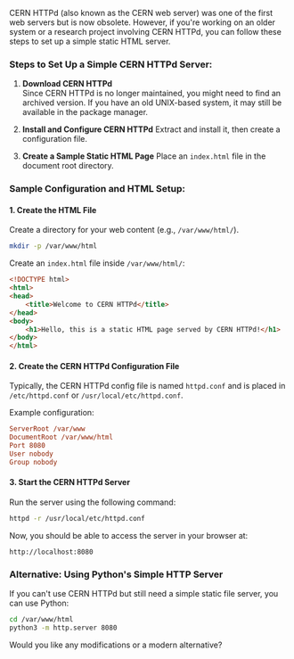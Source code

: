 CERN HTTPd (also known as the CERN web server) was one of the first web servers but is now obsolete. However, if you're working on an older system or a research project involving CERN HTTPd, you can follow these steps to set up a simple static HTML server.

### Steps to Set Up a Simple CERN HTTPd Server:

1. **Download CERN HTTPd**  
   Since CERN HTTPd is no longer maintained, you might need to find an archived version. If you have an old UNIX-based system, it may still be available in the package manager.

2. **Install and Configure CERN HTTPd**
   Extract and install it, then create a configuration file.

3. **Create a Sample Static HTML Page**
   Place an `index.html` file in the document root directory.

### Sample Configuration and HTML Setup:

#### 1. **Create the HTML File**
Create a directory for your web content (e.g., `/var/www/html/`).

```sh
mkdir -p /var/www/html
```

Create an `index.html` file inside `/var/www/html/`:

```html
<!DOCTYPE html>
<html>
<head>
    <title>Welcome to CERN HTTPd</title>
</head>
<body>
    <h1>Hello, this is a static HTML page served by CERN HTTPd!</h1>
</body>
</html>
```

#### 2. **Create the CERN HTTPd Configuration File**
Typically, the CERN HTTPd config file is named `httpd.conf` and is placed in `/etc/httpd.conf` or `/usr/local/etc/httpd.conf`.

Example configuration:

```ini
ServerRoot /var/www
DocumentRoot /var/www/html
Port 8080
User nobody
Group nobody
```

#### 3. **Start the CERN HTTPd Server**
Run the server using the following command:

```sh
httpd -r /usr/local/etc/httpd.conf
```

Now, you should be able to access the server in your browser at:

```
http://localhost:8080
```

### Alternative: Using Python's Simple HTTP Server
If you can't use CERN HTTPd but still need a simple static file server, you can use Python:

```sh
cd /var/www/html
python3 -m http.server 8080
```

Would you like any modifications or a modern alternative?
